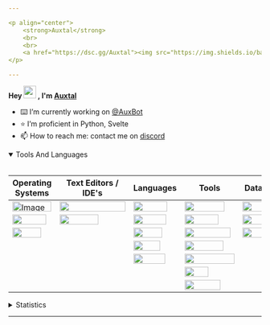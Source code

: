 ```yaml
---

<p align="center">
	<strong>Auxtal</strong>
	<br>
	<br>
	<a href="https://dsc.gg/Auxtal"><img src="https://img.shields.io/badge/Discord-5865F2.svg?logo=Discord&logoColor=white"></a>
</p>

---
```


**Hey <a href="https://dsc.gg/Auxtal"><img src="https://media.giphy.com/media/hvRJCLFzcasrR4ia7z/giphy.gif" width="25" height="25"></a> , I'm <a href="https://github.com/Auxtal">Auxtal</a>**

- ⌨️ I’m currently working on [@AuxBot](https://github.com/auxBot-discord-bot)
- ⭐ I’m proficient in Python, Svelte
- 📫 How to reach me: contact me on [discord](https://discord.com/users/327745755789918208)

<details open>
	<summary>Tools And Languages</summary>
	<br>
	<table>
		<thead>
  			<tr>
    				<th>Operating Systems</th>
    				<th>Text Editors / IDE's</th>
    				<th>Languages</th>
    				<th>Tools</th>
    				<th>Databases</th>
  			</tr>
		</thead>
		<tbody>
  			<tr>
    				<td><img src="https://img.shields.io/badge/Windows-0078D6.svg?logo=Windows&logoColor=white" alt="Image" width="77" height="20"></td>
    				<td><img src="https://img.shields.io/badge/Visual%20Studio%20Code-007ACC.svg?logo=Visual-Studio-Code&logoColor=white" width="131" height="20"></td>
    				<td><img src="https://img.shields.io/badge/Python-3776AB.svg?logo=Python&logoColor=white" width="67" height="20"></td>
    				<td><img src="https://img.shields.io/badge/Portainer-13BEF9.svg?logo=Portainer&logoColor=white" width="79" height="20"></td>
    				<td><img src="https://img.shields.io/badge/PostgreSQL-4169E1.svg?logo=PostgreSQL&logoColor=white" width="91" height="20"></td>
  			</tr>
  			<tr>
    				<td><img src="https://img.shields.io/badge/macOS-000000.svg?logo=macOS&logoColor=white" width="67" height="20"></td>
    				<td><img src="https://img.shields.io/badge/PyCharm-000000.svg?logo=PyCharm&logoColor=white" width="77" height="20"></td>
    				<td><img src="https://img.shields.io/badge/HTML5-E34F26.svg?logo=HTML5&logoColor=white" width="65" height="20"></td>
    				<td><img src="https://img.shields.io/badge/Docker-2496ED.svg?logo=Docker&logoColor=white" width="67" height="20"></td>
    				<td><img src="https://img.shields.io/badge/MongoDB-47A248.svg?logo=MongoDB&logoColor=white" width="81" height="20"></td>
  			</tr>
  			<tr>
    				<td><img src="https://img.shields.io/badge/Linux-FCC624.svg?logo=Linux&logoColor=black" width="57" height="20"></td>
    				<td></td>
    				<td><img src="https://img.shields.io/badge/CSS3-1572B6.svg?logo=CSS3&logoColor=white" width="57" height="20"></td>
    				<td><img src="https://img.shields.io/badge/Kubernetes-326CE5.svg?logo=Kubernetes&logoColor=white" width="91" height="20"></td>
    				<td><img src="https://img.shields.io/badge/redis-%23DD0031.svg?&logo=redis&logoColor=white" width="55" height="20"></td>
  			</tr>
  			<tr>
    				<td></td>
    				<td></td>
    				<td><img src="https://img.shields.io/badge/Sass-CC6699.svg?logo=Sass&logoColor=white" width="53" height="20"></td>
    				<td><img src="https://img.shields.io/badge/GraphQL-E10098.svg?logo=GraphQL&logoColor=white" width="77" height="20"></td>
    				<td></td>
  			</tr>
  			<tr>
    				<td></td>
			 	<td></td>
    				<td><img src="https://img.shields.io/badge/Svelte-FF3E00.svg?logo=Svelte&logoColor=white" width="63" height="20"></td>
    				<td><img src="https://img.shields.io/badge/Tailwind%20CSS-06B6D4.svg?logo=Tailwind-CSS&logoColor=white" width="99" height="20"></td>
    				<td></td>
  			</tr>
  			<tr>
				<td></td>
    				<td></td>
    				<td></td>
    				<td><img src="https://img.shields.io/badge/GIT-E44C30?&logo=git&logoColor=white" width="47" height="20"></td>
    				<td></td>
  			</tr>
			<tr>
    				<td></td>
    				<td></td>
    				<td></td>
    				<td><img src="https://img.shields.io/badge/starship-DD0B78?&logo=starship&logoColor=white" width="71" height="20"></td>
    				<td></td>
  			</tr>
		</tbody>
	</table>
</details>
<details>
	<summary>Statistics</summary>
	<br>

<!--START_SECTION:waka-->
![Code Time](http://img.shields.io/badge/Code%20Time-0%20secs-blue)

![Profile Views](http://img.shields.io/badge/Profile%20Views-1-blue)

**🐱 My GitHub Data** 

> 🏆 269 Contributions in the Year 2022
 > 
> 📦 365 Bytes Used in GitHub's Storage 
 > 
> 🚫 Not Opted to Hire
 > 
> 📜 4 Public Repositories 
 > 
> 🔑 0 Private Repositories  
 > 
**I'm an Early 🐤** 

```text
🌞 Morning    93 commits     █████░░░░░░░░░░░░░░░░░░░░   21.09% 
🌆 Daytime    168 commits    █████████░░░░░░░░░░░░░░░░   38.1% 
🌃 Evening    164 commits    █████████░░░░░░░░░░░░░░░░   37.19% 
🌙 Night      16 commits     █░░░░░░░░░░░░░░░░░░░░░░░░   3.63%

```
📅 **I'm Most Productive on Tuesday** 

```text
Monday       40 commits     ██░░░░░░░░░░░░░░░░░░░░░░░   9.07% 
Tuesday      115 commits    ██████░░░░░░░░░░░░░░░░░░░   26.08% 
Wednesday    42 commits     ██░░░░░░░░░░░░░░░░░░░░░░░   9.52% 
Thursday     80 commits     ████░░░░░░░░░░░░░░░░░░░░░   18.14% 
Friday       41 commits     ██░░░░░░░░░░░░░░░░░░░░░░░   9.3% 
Saturday     27 commits     █░░░░░░░░░░░░░░░░░░░░░░░░   6.12% 
Sunday       96 commits     █████░░░░░░░░░░░░░░░░░░░░   21.77%

```


📊 **This Week I Spent My Time On** 

```text
💬 Programming Languages: 
Svelte                   7 hrs 38 mins       ████████████████████░░░░░   80.05% 
Python                   33 mins             █░░░░░░░░░░░░░░░░░░░░░░░░   5.84% 
YAML                     26 mins             █░░░░░░░░░░░░░░░░░░░░░░░░   4.59% 
JSON                     21 mins             █░░░░░░░░░░░░░░░░░░░░░░░░   3.7% 
JavaScript               12 mins             ░░░░░░░░░░░░░░░░░░░░░░░░░   2.13%

🔥 Editors: 
VS Code                  9 hrs 33 mins       █████████████████████████   100.0%

🐱‍💻 Projects: 
Website                  8 hrs 32 mins       ██████████████████████░░░   89.36% 
AuxBot                   48 mins             ██░░░░░░░░░░░░░░░░░░░░░░░   8.4% 
testing                  11 mins             ░░░░░░░░░░░░░░░░░░░░░░░░░   2.02% 
Smptefy                  1 min               ░░░░░░░░░░░░░░░░░░░░░░░░░   0.2% 
Spotify Song Requester   0 secs              ░░░░░░░░░░░░░░░░░░░░░░░░░   0.02%

💻 Operating System: 
Mac                      9 hrs 33 mins       █████████████████████████   100.0%

```

**I Mostly Code in Python** 

```text
Python                   4 repos             ████████████████████░░░░░   80.0% 
JavaScript               1 repo              █████░░░░░░░░░░░░░░░░░░░░   20.0%

```



<!--END_SECTION:waka-->

</details>

---
